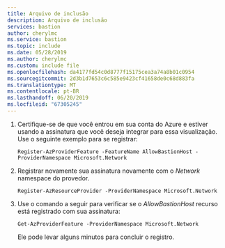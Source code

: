 ```yaml
---
title: Arquivo de inclusão
description: Arquivo de inclusão
services: bastion
author: cherylmc
ms.service: bastion
ms.topic: include
ms.date: 05/28/2019
ms.author: cherylmc
ms.custom: include file
ms.openlocfilehash: da4177fd54c0d8777f15175cea3a74a8b01c0954
ms.sourcegitcommit: 2d3b1d7653c6c585e9423cf41658de0c68d883fa
ms.translationtype: MT
ms.contentlocale: pt-BR
ms.lasthandoff: 06/20/2019
ms.locfileid: "67305245"
---
```

1. Certifique-se de que você entrou em sua conta do Azure e estiver usando a assinatura que você deseja integrar para essa visualização. Use o seguinte exemplo para se registrar:

    ```azurepowershell-interactive
    Register-AzProviderFeature -FeatureName AllowBastionHost -ProviderNamespace Microsoft.Network
    ```
2.  Registrar novamente sua assinatura novamente com o *Network* namespace do provedor.

    ```azurepowershell-interactive
    Register-AzResourceProvider -ProviderNamespace Microsoft.Network
    ````
3. Use o comando a seguir para verificar se o *AllowBastionHost* recurso está registrado com sua assinatura:

    ```azurepowershell-interactive
    Get-AzProviderFeature -ProviderNamespace Microsoft.Network
    ````

    Ele pode levar alguns minutos para concluir o registro.
